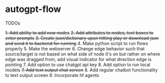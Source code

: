 # autogpt-flow

TODOs

~~1. Add ability to add new nodes~~
~~2. Add attributes to nodes, text boxes to enter prompts~~
~~3. Create json/dictionary upon hitting play or download json and send it to backend for running~~
4. Make python script to run flows properly
5. Make the webserver 
6. Change edge behavior such that source/target is not based on what side of node it's on but rather on where edge was dragged from, add visual indicator for what direction edge is pointing
7. Add option to use chatgpt api key
8. Add option to run local models
~~7. Add text output chat screen~~
8. Add regular chatbot functionality to text output screen
9. Incorporate hf agents 

